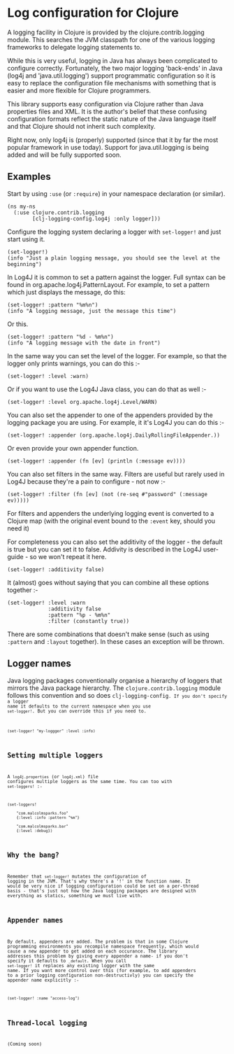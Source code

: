 # Log configuration for Clojure

A logging facility in Clojure is provided by the clojure.contrib.logging module. This searches the JVM classpath for one of the various logging frameworks to delegate logging statements to.

While this is very useful, logging in Java has always been complicated to configure correctly. Fortunately, the two major logging 'back-ends' in Java (log4j and 'java.util.logging') support programmatic configuration so it is easy to replace the configuration file mechanisms with something that is easier and more flexible for Clojure programmers.

This library supports easy configuration via Clojure rather than Java properties files and XML. It is the author's belief that these confusing configuration formats reflect the static nature of the Java language itself and that Clojure should not inherit such complexity.

Right now, only log4j is (properly) supported (since that it by far the most popular framework in use today). Support for java.util.logging is being added and will be fully supported soon.

## Examples

Start by using <code>:use</code> (or <code>:require</code>) in your namespace declaration (or similar).

    (ns my-ns
      (:use clojure.contrib.logging
            [clj-logging-config.log4j :only logger]))

Configure the logging system declaring a logger with <code>set-logger!</code> and just start using it.

    (set-logger!)
    (info "Just a plain logging message, you should see the level at the beginning")

In Log4J it is common to set a pattern against the logger. Full syntax can be found in org.apache.log4j.PatternLayout. For example, to set a pattern which just displays the message, do this:

    (set-logger! :pattern "%m%n")
    (info "A logging message, just the message this time")

Or this.

    (set-logger! :pattern "%d - %m%n")
    (info "A logging message with the date in front")

In the same way you can set the level of the logger. For example, so that the logger only prints warnings, you can do this :-

    (set-logger! :level :warn) 

Or if you want to use the Log4J Java class, you can do that as well :-

    (set-logger! :level org.apache.log4j.Level/WARN) 

You can also set the appender to one of the appenders provided by the logging package you are using. For example, it it's Log4J you can do this :-

    (set-logger! :appender (org.apache.log4j.DailyRollingFileAppender.))

Or even provide your own appender function.

    (set-logger! :appender (fn [ev] (println (:message ev))))

You can also set filters in the same way. Filters are useful but rarely used in Log4J because they're a pain to configure - not now :-

    (set-logger! :filter (fn [ev] (not (re-seq #"password" (:message ev)))))

For filters and appenders the underlying logging event is converted to a Clojure map (with the original event bound to the <code>:event</code> key, should you need it)

For completeness you can also set the additivity of the logger - the default is true but you can set it to false. Addivity is described in the Log4J user-guide - so we won't repeat it here.

    (set-logger! :additivity false)

It (almost) goes without saying that you can combine all these options together :-

    (set-logger! :level :warn 
                 :additivity false
                 :pattern "%p - %m%n"
                 :filter (constantly true))

There are some combinations that doesn't make sense (such as using <code>:pattern</code> and <code>:layout</code> together). In these cases an exception will be thrown.

## Logger names

Java logging packages conventionally organise a hierarchy of loggers that mirrors the Java package hierarchy. The <code>clojure.contrib.logging</code> module follows this convention and so does <code>clj-logging-config<code>. If you don't specify a logger name it defaults to the current namespace when you use <code>set-logger!</code>. But you can override this if you need to.

    (set-logger! "my-loggger" :level :info)

## Setting multiple loggers

A <code>log4j.properties</code> (or <code>log4j.xml</code>) file configures multiple loggers as the same time. You can too with <code>set-loggers!</code> :-

    (set-loggers! 

        "com.malcolmsparks.foo" 
        {:level :info :pattern "%m"}

        "com.malcolmsparks.bar" 
        {:level :debug})

## Why the bang?

Remember that <code>set-logger!</code> mutates the configuration of logging in the JVM. That's why there's a '!' in the function name. It would be very nice if logging configuration could be set on a per-thread basis - that's just not how the Java logging packages are designed with everything as statics, something we must live with.

## Appender names

By default, appenders are added. The problem is that in some Clojure programming environments you recompile namespace frequently, which would cause a new appender to get added on each occurance. The library addresses this problem by giving every appender a name- if you don't specify it defaults to <code>_default</code>. When you call <code>set-logger!</code> it replaces any existing logger with the same name. If you want more control over this (for example, to add appenders to a prior logging configuration non-destructivly) you can specify the appender name explicitly :-

    (set-logger! :name "access-log")

## Thread-local logging

(Coming soon)





